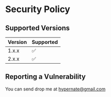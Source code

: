 # Security Policy

## Supported Versions


| Version | Supported          |
| ------- | ------------------ |
| 1.x.x   | :white_check_mark: |
| 2.x.x   | :white_check_mark: |

## Reporting a Vulnerability

You can send drop me at hypernate@gmail.com

